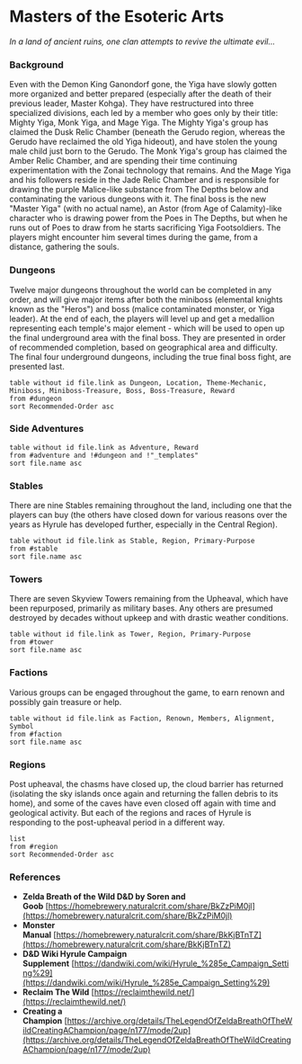 # Masters of the Esoteric Arts

*In a land of ancient ruins, one clan attempts to revive the ultimate evil...*

### Background

Even with the Demon King Ganondorf gone, the Yiga have slowly gotten more organized and better prepared (especially after the death of their previous leader, Master Kohga). They have restructured into three specialized divisions, each led by a member who goes only by their title: Mighty Yiga, Monk Yiga, and Mage Yiga. The Mighty Yiga's group has claimed the Dusk Relic Chamber (beneath the Gerudo region, whereas the Gerudo have reclaimed the old Yiga hideout), and have stolen the young male child just born to the Gerudo. The Monk Yiga's group has claimed the Amber Relic Chamber, and are spending their time continuing experimentation with the Zonai technology that remains. And the Mage Yiga and his followers reside in the Jade Relic Chamber and is responsible for drawing the purple Malice-like substance from The Depths below and contaminating the various dungeons with it. The final boss is the new "Master Yiga" (with no actual name), an Astor (from Age of Calamity)-like character who is drawing power from the Poes in The Depths, but when he runs out of Poes to draw from he starts sacrificing Yiga Footsoldiers. The players might encounter him several times during the game, from a distance, gathering the souls.

### Dungeons

Twelve major dungeons throughout the world can be completed in any order, and will give major items after both the miniboss (elemental knights known as the "Heros") and boss (malice contaminated monster, or Yiga leader). At the end of each, the players will level up and get a medallion representing each temple's major element - which will be used to open up the final underground area with the final boss. They are presented in order of recommended completion, based on geographical area and difficulty. The final four underground dungeons, including the true final boss fight, are presented last.

```dataview
table without id file.link as Dungeon, Location, Theme-Mechanic, Miniboss, Miniboss-Treasure, Boss, Boss-Treasure, Reward
from #dungeon
sort Recommended-Order asc
```

### Side Adventures

```dataview
table without id file.link as Adventure, Reward
from #adventure and !#dungeon and !"_templates"
sort file.name asc
```

### Stables

There are nine Stables remaining throughout the land, including one that the players can buy (the others have closed down for various reasons over the years as Hyrule has developed further, especially in the Central Region).

```dataview
table without id file.link as Stable, Region, Primary-Purpose
from #stable
sort file.name asc
```

### Towers

There are seven Skyview Towers remaining from the Upheaval, which have been repurposed, primarily as military bases. Any others are presumed destroyed by decades without upkeep and with drastic weather conditions.

```dataview
table without id file.link as Tower, Region, Primary-Purpose
from #tower
sort file.name asc
```

### Factions

Various groups can be engaged throughout the game, to earn renown and possibly gain treasure or help.

```dataview
table without id file.link as Faction, Renown, Members, Alignment, Symbol
from #faction
sort file.name asc
```

### Regions

Post upheaval, the chasms have closed up, the cloud barrier has returned (isolating the sky islands once again and returning the fallen debris to its home), and some of the caves have even closed off again with time and geological activity. But each of the regions and races of Hyrule is responding to the post-upheaval period in a different way.
```dataview
list
from #region
sort Recommended-Order asc
```

### References

- **Zelda Breath of the Wild D&D by Soren and Goob** [https://homebrewery.naturalcrit.com/share/BkZzPiM0jl](https://homebrewery.naturalcrit.com/share/BkZzPiM0jl)
- **Monster Manual** [https://homebrewery.naturalcrit.com/share/BkKjBTnTZ](https://homebrewery.naturalcrit.com/share/BkKjBTnTZ)
- **D&D Wiki Hyrule Campaign Supplement** [https://dandwiki.com/wiki/Hyrule_%285e_Campaign_Setting%29](https://dandwiki.com/wiki/Hyrule_%285e_Campaign_Setting%29)
- **Reclaim The Wild** [https://reclaimthewild.net/](https://reclaimthewild.net/)
- **Creating a Champion** [https://archive.org/details/TheLegendOfZeldaBreathOfTheWildCreatingAChampion/page/n177/mode/2up](https://archive.org/details/TheLegendOfZeldaBreathOfTheWildCreatingAChampion/page/n177/mode/2up)
